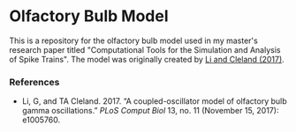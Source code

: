 # Olfactory Bulb Model 


This is a repository for the olfactory bulb model used in my master's research paper 
titled "Computational Tools for the Simulation and Analysis of Spike Trains". The 
model was originally created by  [Li and Cleland (2017)](#references).


### References

- Li, G, and TA Cleland. 2017. “A coupled-oscillator model of olfactory bulb gamma oscillations.” *PLoS Comput Biol* 13, no. 11 (November 15, 2017): e1005760. [](https://doi.org/10.1371/journal.pcbi.1005760.)
